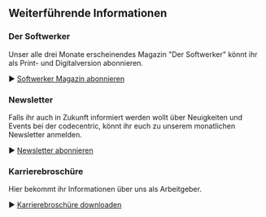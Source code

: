 ## Weiterführende Informationen

### Der Softwerker

Unser alle drei Monate erscheinendes Magazin "Der Softwerker" könnt ihr als Print- und Digitalversion abonnieren.

▶︎ [Softwerker Magazin abonnieren](https://www.codecentric.de/wissen/softwerker/)

### Newsletter

Falls ihr auch in Zukunft informiert werden wollt über Neuigkeiten und Events bei der codecentric, 
könnt ihr euch zu unserem monatlichen Newsletter anmelden.

▶︎ [Newsletter abonnieren](https://www.codecentric.de/newsletter/)

### Karrierebroschüre

Hier bekommt ihr Informationen über uns als Arbeitgeber. 

▶︎ [Karrierebroschüre downloaden](https://info.codecentric.de/karrierebroschuere)
